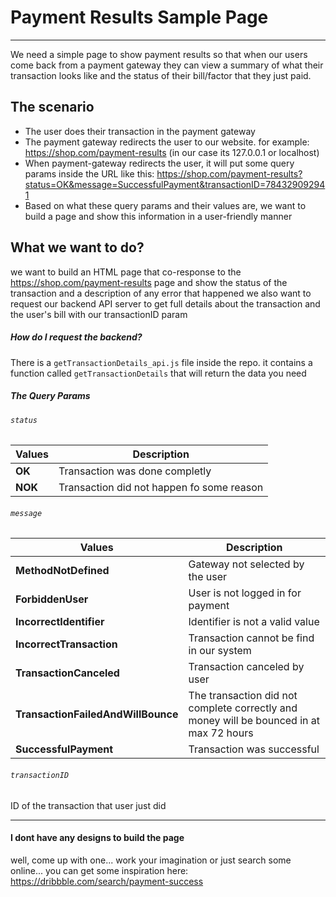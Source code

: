 # Payment Results Sample Page

---

We need a simple page to show payment results so that when our users come back from a payment gateway they can view a summary of what their transaction looks like and the status of their bill/factor that they just paid.

## The scenario

-   The user does their transaction in the payment gateway
-   The payment gateway redirects the user to our website. for example: https://shop.com/payment-results (in our case its 127.0.0.1 or localhost)
-   When payment-gateway redirects the user, it will put some query params inside the URL like this:
    https://shop.com/payment-results?status=OK&message=SuccessfulPayment&transactionID=784329092941
-   Based on what these query params and their values are, we want to build a page and show this information in a user-friendly manner

## What we want to do?

we want to build an HTML page that co-response to the https://shop.com/payment-results page
and show the status of the transaction and a description of any error that happened
we also want to request our backend API server to get full details about the transaction and the user's bill with our transactionID param

##### How do I request the backend?

There is a `getTransactionDetails_api.js` file inside the repo. it contains a function called `getTransactionDetails` that will return the data you need

##### The Query Params

###### `status`

| Values  | Description                               |
| ------- | ----------------------------------------- |
| **OK**  | Transaction was done completly            |
| **NOK** | Transaction did not happen fo some reason |

###### `message`

| Values                             | Description                                                                             |
| ---------------------------------- | --------------------------------------------------------------------------------------- |
| **MethodNotDefined**               | Gateway not selected by the user                                                        |
| **ForbiddenUser**                  | User is not logged in for payment                                                       |
| **IncorrectIdentifier**            | Identifier is not a valid value                                                         |
| **IncorrectTransaction**           | Transaction cannot be find in our system                                                |
| **TransactionCanceled**            | Transaction canceled by user                                                            |
| **TransactionFailedAndWillBounce** | The transaction did not complete correctly and money will be bounced in at max 72 hours |
| **SuccessfulPayment**              | Transaction was successful                                                              |

###### `transactionID`

ID of the transaction that user just did

---

#### I dont have any designs to build the page

well, come up with one... work your imagination
or just search some online...
you can get some inspiration here: https://dribbble.com/search/payment-success
